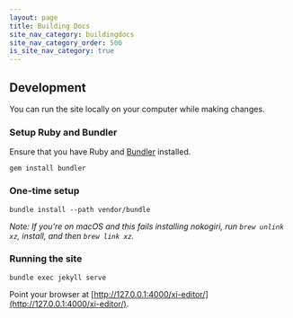 ```yaml
---
layout: page
title: Building Docs
site_nav_category: buildingdocs
site_nav_category_order: 500
is_site_nav_category: true
---
```


## Development

You can run the site locally on your computer while making changes.

### Setup Ruby and Bundler

Ensure that you have Ruby and [Bundler](http://bundler.io/) installed.

```
gem install bundler
```

### One-time setup

```
bundle install --path vendor/bundle
```

_Note: If you're on macOS and this fails installing nokogiri, run `brew unlink xz`, install, and then `brew link xz`._

### Running the site

```
bundle exec jekyll serve
```

Point your browser at [http://127.0.0.1:4000/xi-editor/](http://127.0.0.1:4000/xi-editor/).
